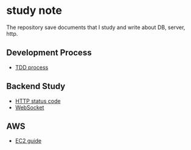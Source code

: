 study note
==========
The repository save documents that I study and write about DB, server, http.
  
## Development Process  
* [TDD process](https://github.com/huewilliams/study-note/blob/master/TDD.md)
## Backend Study
* [HTTP status code](https://github.com/huewilliams/study-note/blob/master/Backend%20Study/HTTP_status_code.md)   
* [WebSocket](https://github.com/huewilliams/study-note/blob/master/webSocket.md)
## AWS
* [EC2 guide](https://github.com/huewilliams/study-note/blob/master/AWS/EC2%20guide.md)
